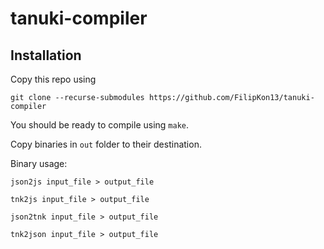 # tanuki-compiler

## Installation
Copy this repo using 

```
git clone --recurse-submodules https://github.com/FilipKon13/tanuki-compiler
```

You should be ready to compile using `make`.

Copy binaries in `out` folder to their destination.

Binary usage:
```
json2js input_file > output_file
```

```
tnk2js input_file > output_file
```

```
json2tnk input_file > output_file
```

```
tnk2json input_file > output_file
```
